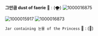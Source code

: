 
   **그만큼 dust of faerie**
   🐑  :  (🌪️)
![1000016875](https://github.com/user-attachments/assets/a9f854bf-7d74-4a2d-9984-14a71ab4fb00)

![1000015917](https://github.com/user-attachments/assets/fa900a8b-ac0e-4bb3-ba17-181d655ec494)
![1000016873](https://github.com/user-attachments/assets/8f1360bc-f726-41d4-aecc-6fa714a3eca8)


`Jar containing 눈물 of the Princess`
     🍥      :   (🦪)


